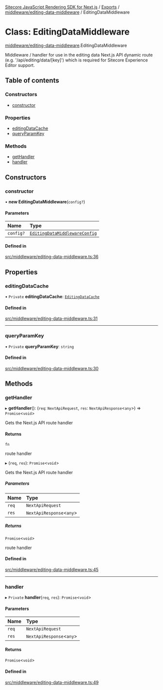 [Sitecore JavaScript Rendering SDK for Next.js](../README.md) / [Exports](../modules.md) / [middleware/editing-data-middleware](../modules/middleware_editing_data_middleware.md) / EditingDataMiddleware

# Class: EditingDataMiddleware

[middleware/editing-data-middleware](../modules/middleware_editing_data_middleware.md).EditingDataMiddleware

Middleware / handler for use in the editing data Next.js API dynamic route (e.g. '/api/editing/data/[key]')
which is required for Sitecore Experience Editor support.

## Table of contents

### Constructors

- [constructor](middleware_editing_data_middleware.EditingDataMiddleware.md#constructor)

### Properties

- [editingDataCache](middleware_editing_data_middleware.EditingDataMiddleware.md#editingdatacache)
- [queryParamKey](middleware_editing_data_middleware.EditingDataMiddleware.md#queryparamkey)

### Methods

- [getHandler](middleware_editing_data_middleware.EditingDataMiddleware.md#gethandler)
- [handler](middleware_editing_data_middleware.EditingDataMiddleware.md#handler)

## Constructors

### constructor

• **new EditingDataMiddleware**(`config?`)

#### Parameters

| Name | Type |
| :------ | :------ |
| `config?` | [`EditingDataMiddlewareConfig`](../interfaces/middleware_editing_data_middleware.EditingDataMiddlewareConfig.md) |

#### Defined in

[src/middleware/editing-data-middleware.ts:36](https://github.com/Sitecore/jss/blob/bd756fd2/packages/sitecore-jss-nextjs/src/middleware/editing-data-middleware.ts#L36)

## Properties

### editingDataCache

• `Private` **editingDataCache**: [`EditingDataCache`](../interfaces/middleware_editing_data_cache.EditingDataCache.md)

#### Defined in

[src/middleware/editing-data-middleware.ts:31](https://github.com/Sitecore/jss/blob/bd756fd2/packages/sitecore-jss-nextjs/src/middleware/editing-data-middleware.ts#L31)

___

### queryParamKey

• `Private` **queryParamKey**: `string`

#### Defined in

[src/middleware/editing-data-middleware.ts:30](https://github.com/Sitecore/jss/blob/bd756fd2/packages/sitecore-jss-nextjs/src/middleware/editing-data-middleware.ts#L30)

## Methods

### getHandler

▸ **getHandler**(): (`req`: `NextApiRequest`, `res`: `NextApiResponse`<`any`\>) => `Promise`<`void`\>

Gets the Next.js API route handler

#### Returns

`fn`

route handler

▸ (`req`, `res`): `Promise`<`void`\>

Gets the Next.js API route handler

##### Parameters

| Name | Type |
| :------ | :------ |
| `req` | `NextApiRequest` |
| `res` | `NextApiResponse`<`any`\> |

##### Returns

`Promise`<`void`\>

route handler

#### Defined in

[src/middleware/editing-data-middleware.ts:45](https://github.com/Sitecore/jss/blob/bd756fd2/packages/sitecore-jss-nextjs/src/middleware/editing-data-middleware.ts#L45)

___

### handler

▸ `Private` **handler**(`req`, `res`): `Promise`<`void`\>

#### Parameters

| Name | Type |
| :------ | :------ |
| `req` | `NextApiRequest` |
| `res` | `NextApiResponse`<`any`\> |

#### Returns

`Promise`<`void`\>

#### Defined in

[src/middleware/editing-data-middleware.ts:49](https://github.com/Sitecore/jss/blob/bd756fd2/packages/sitecore-jss-nextjs/src/middleware/editing-data-middleware.ts#L49)
